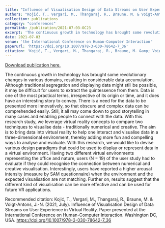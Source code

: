 ```yaml
---
title: "Influence of Visualisation Design of Data Streams on User Experience in Virtual Reality"
authors: "Kojić, T., Vergari, M., Thangaraj, R., Braune, M. & Voigt-Antons, J.-N."
collection: publications
category: "conferences"
permalink: /publication/2021-07-03-OC23
excerpt: 'The continuous growth in technology has brought some revolutionary changes in various domains, resulting in considerable data accumulation. Although traditional segregation and displaying data might still be possible, it may be difficult for users to extract the quintessence from them. Data is one of the most practical terms, irrespective of its origin or time, and it does have an interesting story to convey. There is a need for the data to be presented more innovatively, so that obscure and complex data can be comprehended easily. Still, it all may come down to good storytelling in many cases and enabling people to connect with the data. With this research study, we leverage virtual reality concepts to compare two techniques to visualise data - traditionally numerical and creative. The aim is to bring data into virtual reality to help one interact and visualise data in a three-dimensional environment, thereby adding more fun and compelling ways to analyse and evaluate. With this research, we would like to devise various design paradigms that could be used to display or represent data in a virtual environment. Having two different virtual environments representing the office and nature, users (N = 19) of the user study had to evaluate if they could recognise the connection between numerical and creative visualisation. Interestingly, users have reported a higher arousal intensity (measure by SAM questionnaire) when the environment and the expected visualisation are not matching. Further on, results suggest that the different kind of visualisation can be more effective and can be used for future VR applications.'
date: 2021-07-03
venue: 'the International Conference on Human-Computer Interaction'
paperurl: 'https://doi.org/10.1007/978-3-030-78642-7_36'
citation: 'Kojić, T., Vergari, M., Thangaraj, R., Braune, M. &amp; Voigt-Antons, J.-N. (2021, July). Influence of Visualisation Design of Data Streams on User Experience in Virtual Reality. Paper presented at the International Conference on Human-Computer Interaction. Washington DC, USA. https://doi.org/10.1007/978-3-030-78642-7_36'
---
```


<a href='https://doi.org/10.1007/978-3-030-78642-7_36'>Download publication here.</a>

The continuous growth in technology has brought some revolutionary changes in various domains, resulting in considerable data accumulation. Although traditional segregation and displaying data might still be possible, it may be difficult for users to extract the quintessence from them. Data is one of the most practical terms, irrespective of its origin or time, and it does have an interesting story to convey. There is a need for the data to be presented more innovatively, so that obscure and complex data can be comprehended easily. Still, it all may come down to good storytelling in many cases and enabling people to connect with the data. With this research study, we leverage virtual reality concepts to compare two techniques to visualise data - traditionally numerical and creative. The aim is to bring data into virtual reality to help one interact and visualise data in a three-dimensional environment, thereby adding more fun and compelling ways to analyse and evaluate. With this research, we would like to devise various design paradigms that could be used to display or represent data in a virtual environment. Having two different virtual environments representing the office and nature, users (N = 19) of the user study had to evaluate if they could recognise the connection between numerical and creative visualisation. Interestingly, users have reported a higher arousal intensity (measure by SAM questionnaire) when the environment and the expected visualisation are not matching. Further on, results suggest that the different kind of visualisation can be more effective and can be used for future VR applications.

Recommended citation: Kojić, T., Vergari, M., Thangaraj, R., Braune, M. & Voigt-Antons, J.-N. (2021, July). Influence of Visualisation Design of Data Streams on User Experience in Virtual Reality. Paper presented at the International Conference on Human-Computer Interaction. Washington DC, USA. https://doi.org/10.1007/978-3-030-78642-7_36